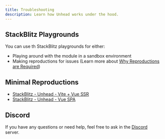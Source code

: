 ```yaml
---
title: Troubleshooting
description: Learn how Unhead works under the hood.
---
```


## StackBlitz Playgrounds

You can use th StackBlitz playgrounds for either:

- Playing around with the module in a sandbox environment
- Making reproductions for issues (Learn more about [Why Reproductions are Required](https://antfu.me/posts/why-reproductions-are-required))

## Minimal Reproductions

- [StackBlitz - Unhead - Vite + Vue SSR](https://stackblitz.com/edit/github-1ftqrmwn)
- [StackBlitz - Unhead - Vue SPA](https://stackblitz.com/edit/vitejs-vite-9ztda642)

## Discord

If you have any questions or need help, feel free to ask in the [Discord](https://discord.com/invite/5jDAMswWwX) server.
